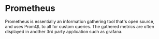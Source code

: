 # Prometheus

Prometheus is essentially an information gathering tool that's open source, and uses
PromQL to all for custom queries. The gathered metrics are often displayed in another
3rd party application such as grafana.
